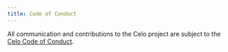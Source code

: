 ```yaml
---
title: Code of Conduct
---
```


All communication and contributions to the Celo project are subject to the [Celo Code of Conduct](https://celo.org/code-of-conduct).
